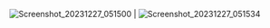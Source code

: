 ![Screenshot_20231227_051500](https://github.com/mchimbof/AppTurismo/assets/26042473/1b3f26b0-4158-4883-a5be-75266bf453e5) |
![Screenshot_20231227_051534](https://github.com/mchimbof/AppTurismo/assets/26042473/be347ac6-4b5d-4d1f-b851-824b46ff68b3)
